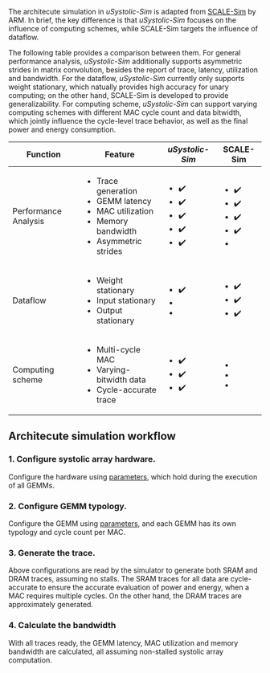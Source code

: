 The architecute simulation in *uSystolic-Sim* is adapted from [SCALE-Sim](https://github.com/ARM-software/SCALE-Sim) by ARM. In brief, the key difference is that *uSystolic-Sim* focuses on the influence of computing schemes, while SCALE-Sim targets the influence of dataflow.

The following table provides a comparison between them. For general performance analysis, *uSystolic-Sim* additionally supports asymmetric strides in matrix convolution, besides the report of trace, latency, utilization and bandwidth. For the dataflow, *uSystolic-Sim* currently only supports weight stationary, which natually provides high accuracy for unary computing; on the other hand, SCALE-Sim is developed to provide generalizability. For computing scheme, *uSystolic-Sim* can support varying computing schemes with different MAC cycle count and data bitwidth, which jointly influence the cycle-level trace behavior, as well as the final power and energy consumption.

| Function | Feature               | *uSystolic-Sim*    | SCALE-Sim          |
| -------- | --------------------- | ------------------ | ------------------ |
| Performance Analysis  | <ul><li>Trace generation</li><li>GEMM latency</li><li>MAC utilization</li><li>Memory bandwidth</li><li>Asymmetric strides</li></ul> | <ul><li>:heavy_check_mark:</li><li>:heavy_check_mark:</li><li>:heavy_check_mark:</li><li>:heavy_check_mark:</li><li>:heavy_check_mark:</li></ul> | <ul><li>:heavy_check_mark:</li><li>:heavy_check_mark:</li><li>:heavy_check_mark:</li><li>:heavy_check_mark:</li><li></li></ul> |
| Dataflow | <ul><li>Weight stationary</li><li>Input stationary</li><li>Output stationary</li></ul>      | <ul><li>:heavy_check_mark:</li><li></li><li></li></ul> | <ul><li>:heavy_check_mark:</li><li>:heavy_check_mark:</li><li>:heavy_check_mark:</li></ul> |
| Computing scheme | <ul><li>Multi-cycle MAC</li><li>Varying-bitwidth data</li><li>Cycle-accurate trace</li></ul> | <ul><li>:heavy_check_mark:</li><li>:heavy_check_mark:</li><li>:heavy_check_mark:</li></ul> | <ul><li></li><li></li><li></li></ul> |


## Architecute simulation workflow

### 1. Configure systolic array hardware.
Configure the hardware using [parameters](https://github.com/diwu1990/uSystolic-Sim/blob/main/input_config/README.md), which hold during the execution of all GEMMs.

### 2. Configure GEMM typology.
Configure the GEMM using [parameters](https://github.com/diwu1990/uSystolic-Sim/tree/main/input_topology), and each GEMM has its own typology and cycle count per MAC.

### 3. Generate the trace.
Above configurations are read by the simulator to generate both SRAM and DRAM traces, assuming no stalls. The SRAM traces for all data are cycle-accurate to ensure the accurate evaluation of power and energy, when a MAC requires multiple cycles. On the other hand, the DRAM traces are approximately generated.

### 4. Calculate the bandwidth
With all traces ready, the GEMM latency, MAC utilization and memory bandwidth are calculated, all assuming non-stalled systolic array computation.